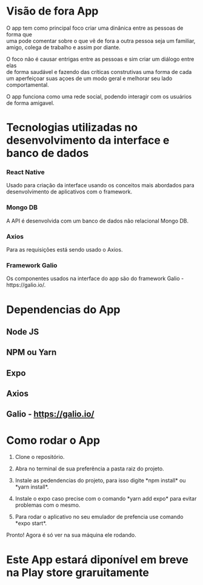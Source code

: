 # Visão de fora App

<p>O app tem como principal foco criar uma dinânica entre as pessoas de forma que <br /> uma pode comentar sobre o que vê de fora a outra pessoa seja um familiar, <br /> amigo, colega de trabalho e assim por diante.<br />

<p>O foco não é causar entrigas entre as pessoas e sim criar um diálogo entre elas <br /> de forma saudável e fazendo das críticas construtivas uma forma de cada <br /> um aperfeiçoar suas açoes de um modo geral e melhorar seu lado comportamental.<br />

<p>O app funciona como uma rede social, podendo interagir com os usuários de forma amigavel.<br />

# Tecnologias utilizadas no desenvolvimento da interface e banco de dados

### React Native

<p>Usado para criação da interface usando os conceitos mais abordados para desenvolvimento de aplicativos com o framework. <br />

### Mongo DB

<p>A API é desenvolvida com um banco de dados não relacional Mongo DB.

### Axios

<p>Para as requisições está sendo usado o Axios.

### Framework Galio

<p>Os componentes usados na interface do app são do framework Galio - https://galio.io/.

# Dependencias do App

## Node JS
## NPM ou Yarn
## Expo
## Axios
## Galio - https://galio.io/

# Como rodar o App

1. <p>Clone o repositório.
2. <p>Abra no terminal de sua preferência a pasta raiz do projeto.
3. <p>Instale as pedendencias do projeto, para isso digite *npm install* ou *yarn install*.
4. <p>Instale o expo caso precise com o comando *yarn add expo* para evitar problemas com o mesmo.
5. <p>Para rodar o aplicativo no seu emulador de prefencia use comando *expo start*.

Pronto! Agora é só ver na sua máquina ele rodando.

# Este App estará diponível em breve na Play store graruitamente


